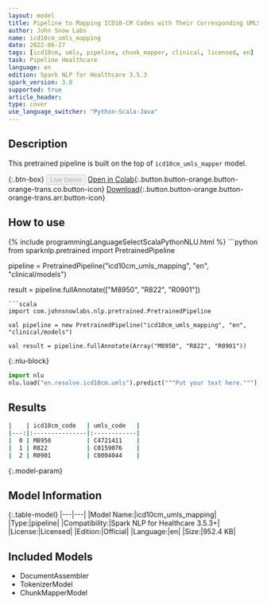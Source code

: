 ```yaml
---
layout: model
title: Pipeline to Mapping ICD10-CM Codes with Their Corresponding UMLS Codes
author: John Snow Labs
name: icd10cm_umls_mapping
date: 2022-06-27
tags: [icd10cm, umls, pipeline, chunk_mapper, clinical, licensed, en]
task: Pipeline Healthcare
language: en
edition: Spark NLP for Healthcare 3.5.3
spark_version: 3.0
supported: true
article_header:
type: cover
use_language_switcher: "Python-Scala-Java"
---
```


## Description

This pretrained pipeline is built on the top of `icd10cm_umls_mapper` model.

{:.btn-box}
<button class="button button-orange" disabled>Live Demo</button>
[Open in Colab](https://colab.research.google.com/github/JohnSnowLabs/spark-nlp-workshop/blob/master/tutorials/Certification_Trainings/Healthcare/26.Chunk_Mapping.ipynb){:.button.button-orange.button-orange-trans.co.button-icon}
[Download](https://s3.amazonaws.com/auxdata.johnsnowlabs.com/clinical/models/icd10cm_umls_mapping_en_3.5.3_3.0_1656366054366.zip){:.button.button-orange.button-orange-trans.arr.button-icon}

## How to use



<div class="tabs-box" markdown="1">
{% include programmingLanguageSelectScalaPythonNLU.html %}
```python
from sparknlp.pretrained import PretrainedPipeline

pipeline = PretrainedPipeline("icd10cm_umls_mapping", "en", "clinical/models")

result = pipeline.fullAnnotate(["M8950", "R822", "R0901"])
```
```scala
import com.johnsnowlabs.nlp.pretrained.PretrainedPipeline

val pipeline = new PretrainedPipeline("icd10cm_umls_mapping", "en", "clinical/models")

val result = pipeline.fullAnnotate(Array("M8950", "R822", "R0901"))
```


{:.nlu-block}
```python
import nlu
nlu.load("en.resolve.icd10cm.umls").predict("""Put your text here.""")
```

</div>

## Results

```bash
|    | icd10cm_code   | umls_code   |
|---:|:---------------|:------------|
|  0 | M8950          | C4721411    |
|  1 | R822           | C0159076    |
|  2 | R0901          | C0004044    |
```

{:.model-param}
## Model Information

{:.table-model}
|---|---|
|Model Name:|icd10cm_umls_mapping|
|Type:|pipeline|
|Compatibility:|Spark NLP for Healthcare 3.5.3+|
|License:|Licensed|
|Edition:|Official|
|Language:|en|
|Size:|952.4 KB|

## Included Models

- DocumentAssembler
- TokenizerModel
- ChunkMapperModel